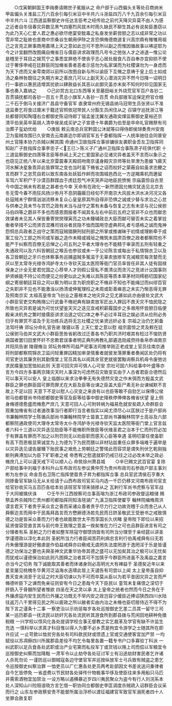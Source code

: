<!-- { "loadSidebar": true } -->
　　○戊寅朝鲜国王李祹奏请赐世子冕服从之  命户部于山西偏头关等处召商纳米甲盐偏头关淮盐三万六百余引每引米豆中半共六斗浙盐四万八千九百余引每引米豆中半共六斗  江西道监察御史许任达言臣考之经传验之前代天降灾异莫不由人为感之近者自冬徂春灾异数见黑气四塞烈风拔木时雨久缺民不聊生其必有说矣臣愚窃以为此乃天心仁爱人君之惠必欲尽绝宴安酖毒之私奋发坐薪尝胆之志以成非常之功以雪非常之耻故也昔商中宗桑谷生朝用伊陟之言恐惧脩德商道复兴高宗鼎有雉雊用祖己之言克正厥事商用嘉靖上天之意如此岂可不思所以副之而惟因循故事以咈逆耶为今之计宜翻然改图痛自脩省日与儒臣讲求政理而凡号令之弛张人才之进退一惟公论是稽至于耳目之娱荒宁之事悉宜屏绝不使丧乎志心居处服食凡百自奉亦宜抑损不使过于奢侈申戒在廷群臣同加脩省善者恶者示惩勿为私家谋而为社稷谋勿为一身虑而为天下虑而又亲雩南郊以前所以改图自新与所以谕臣下互脩之意祷于皇上后土如成汤之桑林咎既往之失期方来之善庶几可以上副天天心潜消灾异不然今日降一诏明日行一事欲以惠民适增其扰欲以肆赦益长其恶以此御灾盖亦末矣不知何时仰见国家无事也奏入嘉纳之
　　○己卯赏古北口东西等关至墓田峪关外烧荒官军百户各钞二百贯镇抚都司各钞一百五十贯总小旗军人各钞一百贯  命兵部拨军运保定府官仓粮二千石于倒马关接济广昌县守备官军  直隶常州府无锡县纳马冠带生员张贤以不准送监奏乞将食过廪米于籍还官照依冠带民人分豁生员闲住从之  召镇守巡抚浙江等处都督同知陶瑾右佥都御史陈诏侍郎丁镃孟鉴沈翼左通政奕煇监察御史夏裕还京  清平伯吴英卒英胡人清卒侯吴成买驴之子宣德十年袭爵为伯至是卒命礼官赐祭有司治葬子玺幼优给
　　○庚辰  敕云南总兵官黔国公沐斌等曰得侍郎侯琎奏贵州安南卫为蛮贼攻围已久安南去云南甚迩尔即调官军五千委都指挥一人统率驰往会同普安州土官隆本协力杀贼以解其围  命通州卫故指挥佥事徐镛徐友袭职金吾左卫指挥同知赵广子胜指挥佥事李忠子＜王已＞陈义子广通州卫指挥佥事陈肃子旺俱代职  十三道监察御史四箎等言臣等恭闻上天之仁爱国家必见诸灾异者盖天不言而以象示之也窃见正统八年以来北京雷震春天殿鸱吻南京谨身殿灾京师等处旱潦为患蝗飞蔽天河水解决星象乖异此皆罪常之变也当时虽下脩省之诏而权奸之蒙蔽自如虽求忠鲠之言而群下之怠荒自若以致东南各处妖狐作衅而攻围城邑西北一方逆羯乘机而邀留  车驾六军积尸于沙漠百群蹀血于虏廷怨气冲天哭声动地臣民愤惋  宗庙震惊自古至今中国之祸未有若是之甚者也今幸  天命有在政化一新然德固允脩灾犹迭见北京去冬无雪今春不雨狂风扬沙弥月不息阴霾蔽日经旬不开南京大风拔木洪水决河况又各处寇贼未宁群情汹汹流移未复众心皇皇原其所自得非恐惧之诚或少替与求治之心怠与供奉之具未节与赏罚之政有未当与战守之策有未备与恢复之志有未坚与况公侯驸马伯四等之爵非不多也而感恩图报者不闻其名左右中前后五府之官非不众也而献忠效谋者未见其人保皆重寄爕爕理寅亮之功未臻辅政总大臣而献可替否未实之着掌铨衡者举措不公而贤否混襍司钱谷者民隐不恤而国用空虚典邦礼者亏感格之诚而鬼神怨恫总兵政者乏战守之策而寇贼猖獗刑狱刑部之所掌或推谳昧于初情或理断牵于成案工役乃工部之所司或军器之造作未精或城垣之脩筑未固肃百僚之政者都察院也不能严于纠察而百僚无忌惮之心司五刑之平者大理寺也不能精于审录而五刑有轻重之失通政司以及六科皆朝廷之喉舌也参驳或未一乎公论陈言或每出于私情锦衣卫以及各卫皆朝廷之牙爪也体察事务巡捕盗贼多冤滥于无辜卖放掺军克减粮赏每贪婪而无厌以至太常寺光禄寺鸿胪寺太仆寺钦天监太医院等衙门官员率皆任非其人徒有固禄保身之计全无爱君忧国之心荐举人才则假公营私不畏清议而贪污之竞进计议国事则妒贤嫉能不持公论而便见之纷更似此之失难以具陈臣等质本草茅材同樗枥叨国家纪纲之寄居朝廷耳目之司以察为明以言为职庶职之不脩非不知也不能绳愆而纠缪百官之失职非不见也不能激浊以扬清或伸冤理枉之未周或彰善瘅恶之未实乃惭恶得无罪及照南京实  太祖高皇帝龙飞创业之基根本之地灾异之见尤甚如此亦由彼处文武大小群臣官吏交构贿赂公行武备不脩祀典有缺卖放军匠出入罪囚不畏天灾不恤民隐之所致也灾异若是诚为可忧伏望鉴天灾之迭见宜戒积薪履国步之多艰用怀尝胆日临便殿亲决机务之繁时接儒臣讲求治道之切口体之奉不必过丰耳目之娱必须从俭刑必务归乎有罪赏不滥及于无功练兵选将无忘社稷之忧亲贤远奸必复  宗祖之治仍乞躬备法驾吁祷  郊坛分命礼官告谢  陵寝以答  上天仁爱之意以慰  祖宗震惊之灵及敕在廷公侯驸马伯并文武大小群臣思咎省躬改过迁善各书乃职共济时艰其有稔过不悛防贤病国者罢归田里怀奸不忠欺君误事者明正典刑再教礼部遴选勋戚赍持香帛恭谒南京并阳凤告谢  陵寝脩治  郊坛务俾所司益严祀事法司推举刚正老成堂上官员往南京通将刑部都察院锦衣卫监问轻重罪囚精加审录情重者就彼发落罪重者奏闻区处仍将有司官吏访其廉贪别其勤惰堂上官员其名以阅其余官吏就彼罢黜询察兵机毋令废弛访求民瘼量加宽恤如此则  天意可回灾异可弭人心可安  宗社可固六科给事中叶盛等亦言方今四方多事两京降灾天时人事深为可虑然召灾致变实由于人古者君臣合德然后可以事天可以安人  皇上临御以来求治拳拳无有失德然灾变之作未弭而方殷盖文武群臣之罪也群臣固可罪而罪尤在大臣及臣等台谏之臣盖大臣尸素无补台谏缄默不言故上不足以回  天意下不足以慰人心灾变之来良有以也臣等敢不自劾乞以保傅公侯驸马伯都督尚书侍郎都御史等官及臣等给事中御史降秩停俸俾各脩省伏望  皇上侧身脩德德愈盛而脩愈严庶几  天意可回人心可附转祸为福易危就安矣疏入命群臣会观重加脩省有过者速改事当行者即行当言者指实以闻尤须尽心以匡朕过于是户部尚书兼翰林院学士陈循兵部尚书兼翰林院学士苗衷工部尚书兼翰林院学士高谷及六部都察院通政使司大理寺太常寺太仆寺鸿胪寺光禄寺钦天监太医院等衙门堂上官言兹者六科十三道以灾异迭见劾臣等不能脩职所致臣等伏维圣君之治本于仁而刑罚必加于有罪盖有罪而不加之以刑罚则无以劝臣职而感天心臣等幸遇  圣明叨蒙任使虽职有高下而恩极显荣诚宜为上为德为下为民而猥以非材玷兹重任众罪多端难于遍举是以灾异迭见谴告屡臻下贻民事之艰危上劳朝廷之警惕此而容贷是谓失刑伏乞乾刚独断刑典溥加以为臣下旷职者之戒  帝悉宥之慰遣就职仍戒已往之过必改未举之政必脩庶几上可以谨天戒下可以顺人心  命筑徐州萧县城
　　○辛巳赐文武百官宴  复除户部给事中刘福于本科升山东布政司左参议黄仲芳为贵州布政司右参政户部主事刘彬为左参议  命金吾右卫陈亡指挥使苗贵子昇为都指挥佥事  总兵官武清侯石亨奏大同掺备官军缺马无从关给请于山西布政司官买马内选一千匹仍移文河南布政司官支给官钞收买马五百匹各给本处该班官军领来骑掺从之  瓦剌行军尚书虎察与官军战于大同被擒伏诛
　　○壬午升江西按察司佥事高瑢为浙江布政司参政督运粮储  赐祭孟养杀贼阵亡贵州都司都指挥同知洛瑄湖广九溪卫指挥使翟亨  翰林院编脩周洪谟言君天下者贵乎采众言之善而采诸众善者贵乎尽力行之功故尧稽于众而舍己从人舜察迩言而用中于民禹拜昌言而方懋厥德汤若先民而日跻圣敬武王受册书之戒致慎德之功是皆采众善而力行者也故能致世太平而享国长久伏睹  皇帝陛下即位以来招延贤俊容受直言其与前代帝王致理之意盖一揆矣惟在力行之可也且群臣进言有司之分理者有系  圣躬之力行者如整军除寇守御馈饷皆有司所当分理至于亲经筵以讲圣学谨德政以淳化本此则  圣躬所当力行者臣闻苦药利病忠言利行伯禹戒舜有曰无若丹朱傲慢游是好傲虐是作伯益戒舜亦曰儆戒无虞罔失法度罔游于逸罔淫于乐是皆谨德之功保治之要也夫舜圣神文武重华协帝其德之盛可以无加矣其治之极可以无忧矣而犹戒以谨德保治如此则凡图舜之治者其可不加慎乎今群臣所进虽不及禹益之嘉言亦当今之切务  陛下诚能取其善者而体诸身则必高明光大有裨益于  圣德矣近年以来星变屡见桃槐冬华黄河泛溢海水迭啸此皆上天谴告有司尝以上闻  太上皇帝虽自抑畏天变未消至于北征之时大臣切谏以为不可而卒莫从臣以为若平昔因灾异之言而严脩德听臣下之谏而免亲征则安有今日之患哉今天下臣民以  銮驾未复痛恨之深切于肝肠入于骨髓所望者惟欲  四圣在天之灵以承  太上皇帝之统者也然而今日之务在于外攘虏寇内安生民而已外攘之功既无不举内安之政岂容少缓臣近捧诏狭西四川水陆往返万八千里得见民之所以疲政之所以敝者实由内治之未脩也臣叨居侍近不得不为  陛下言之谨条十二事  一察吏治以示劝惩每岁各处巡按御史乞差二员其一留守三司某一巡历郡县一抚流民以妨奸宄各处流民听其游食所到郡县拨与荒闲田地耕种免徵税粮  一兴学校以惇风化各处提调学校佥事无督教之实乞裁革及学官有缺不许监生充选  一慎科举以求真才科目惟以得人为要不必乡贯是拘宜令游学之士随其所在即许应试  一止苛歛以恤贫穷各处有司科歛民财或馈遗上官或交通使客宜加严禁  一均赋役以苏凋瘵四川所属郡县差役不均乞令每里各置一籍专书户口多寡验丁科派  一纠武职以足兵食各处武职或治产业宅第而私役军丁或货钱以赂上司而偿以军粮宜令巡按御史纠察而加降黜  一肃军令以止劫夺各处征讨军士有沿途劫财害民者乞许诸人杀死勿论  一谨防巡以御贼寇各边守堡官军并巡按纵放军士弓兵致有贼盗之患乞令巡按御史纠察治罪  一恤吏员以广仁惠各处吏员两考赴部因文书差讹送问重律者自今乞皆停免  一省虚费以节民财各处驿传什物极事华侈及使臣往来多用船只马匹并需索酒物宜加禁治  一设方略以遏横暴近岁四川夷民聚众为盗今有行人刘浣系本处人深知山川险阻谙晓方言乞借一职协同佥都御史李匡调度杀贼疏入诏群臣会议采而行之  山东左参政蔡安贵不能督所属治浮桥以渡征福建官军致官军溺死者四十人坐罪会赦复职
